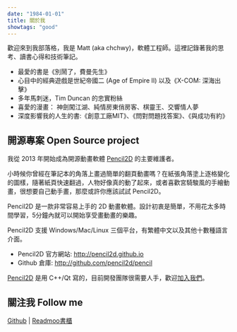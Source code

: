 ```yaml
---
date: "1984-01-01"
title: 關於我
showtags: "good"
---
```


歡迎來到我部落格，我是 Matt (aka chchwy)，軟體工程師。這裡記錄著我的思考、讀書心得和技術筆記。

- 最愛的書是《別鬧了，費曼先生》
- 心目中的經典遊戲是世紀帝國二 (Age of Empire II) 以及《X-COM: 深海出擊》
- 多年馬刺迷，Tim Duncan 的忠實粉絲
- 喜愛的漫畫： 神劍闖江湖、純情房東俏房客、棋靈王、交響情人夢
- 深度影響我的人生的書:《創意工廠MIT》、《問對問題找答案》、《與成功有約》

## 開源專案 Open Source project 

我從 2013 年開始成為開源動畫軟體 [Pencil2D][0] 的主要維護者。

小時候你曾經在筆記本的角落上畫過簡單的翻頁動畫嗎？在紙張角落塗上逐格變化的圖樣，隨著紙頁快速翻過，人物好像真的動了起來，或者喜歡宮騎駿風的手繪動畫，很想要自己動手畫，那麼或許你應該試試 Pencil2D。

Pencil2D 是一款非常容易上手的 2D 動畫軟體。設計初衷是簡單，不用花太多時間學習，5分鐘內就可以開始享受畫動畫的樂趣。

Pencil2D 支援 Windows/Mac/Linux 三個平台，有繁體中文以及其他十數種語言介面。

- Pencil2D 官方網站: <http://pencil2d.github.io>
- Github 倉庫: <http://github.com/pencil2d/pencil>

[Pencil2D][0] 是用 C++/Qt 寫的，目前開發團隊很需要人手，歡迎[加入我們][1]。

[0]: http://pencil2d.github.io "Pencil2D"
[1]: http://github.com/pencil2d/pencil "Pencil2D development"

## 關注我 Follow me 

[Github](http://github.com/chchwy) | [Readmoo書櫃](https://share.readmoo.com/mooer/lljhmaqnn/bookshelf/chchwy/total)




